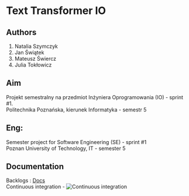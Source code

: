 # Text Transformer IO
## Authors
1) Natalia Szymczyk
2) Jan Świątek
3) Mateusz Świercz
4) Julia Tokłowicz

## Aim
Projekt semestralny na przedmiot Inżyniera Oprogramowania (IO) - sprint #1. \
Politechnika Poznańska, kierunek Informatyka - semestr 5 

## Eng:
Semester project for Software Engineering (SE) - sprint #1 \
Poznan University of Technology, IT - semester 5

## Documentation
Backlogs : [Docs](https://docs.google.com/spreadsheets/d/1C7bCqS3CheD7HcGyP8bZF2OZQ3aTnVA_BZR5cMovUaI/edit#gid=900296398) \
Continuous integration - ![Continuous integration](https://github.com/natalia-szymczyk/text-transformer-io/actions/workflows/ci.yml/badge.svg)
